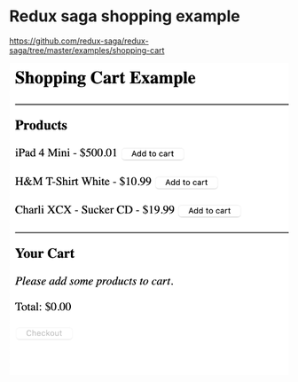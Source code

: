 # Redux saga shopping example

https://github.com/redux-saga/redux-saga/tree/master/examples/shopping-cart

![v](./screenshot.png)